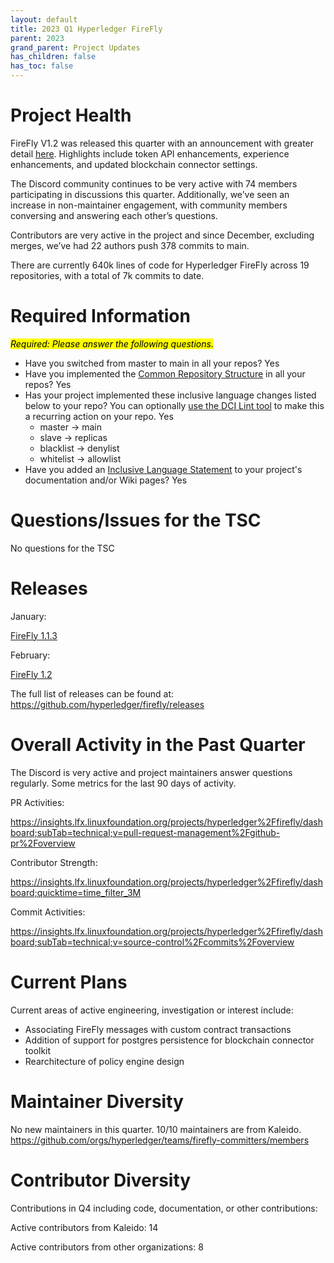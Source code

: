 ```yaml
---
layout: default
title: 2023 Q1 Hyperledger FireFly
parent: 2023
grand_parent: Project Updates
has_children: false
has_toc: false
---
```


# Project Health

FireFly V1.2 was released this quarter with an announcement with greater detail [here](https://www.hyperledger.org/blog/2023/02/13/hyperledger-firefly-v1-2-is-now-available). Highlights include token API enhancements, experience enhancements, and updated blockchain connector settings.

The Discord community continues to be very active with 74 members participating in discussions this quarter. Additionally, we’ve seen an increase in non-maintainer engagement, with community members conversing and answering each other’s questions.

Contributors are very active in the project and since December, excluding merges, we’ve had 22 authors push 378 commits to main.

There are currently 640k lines of code for Hyperledger FireFly across 19 repositories, with a total of 7k commits to date.

# Required Information
<mark>_Required: Please answer the following questions._
</mark>

- Have you switched from master to main in all your repos? Yes
- Have you implemented the [Common Repository Structure](../guidelines/repository-structure.md) in all your repos? Yes
- Has your project implemented these inclusive language changes listed below to your repo? You can optionally [use the DCI Lint tool](https://github.com/petermetz/gh-action-dci-lint#usage) to make this a recurring action on your repo. Yes
  - master → main
  - slave → replicas
  - blacklist → denylist
  - whitelist → allowlist
- Have you added an [Inclusive Language Statement](https://wiki.hyperledger.org/display/TSC/Inclusive+Language+Example) to your project's documentation and/or Wiki pages? Yes

# Questions/Issues for the TSC

No questions for the TSC

# Releases

January:

[FireFly 1.1.3](https://github.com/hyperledger/firefly/releases/tag/v1.1.3)

February:

[FireFly 1.2](https://github.com/hyperledger/firefly/releases/tag/v1.2.0)

The full list of releases can be found at: https://github.com/hyperledger/firefly/releases

# Overall Activity in the Past Quarter

The Discord is very active and project maintainers answer questions regularly. Some metrics for the last 90 days of activity.

PR Activities:

https://insights.lfx.linuxfoundation.org/projects/hyperledger%2Ffirefly/dashboard;subTab=technical;v=pull-request-management%2Fgithub-pr%2Foverview

Contributor Strength:

https://insights.lfx.linuxfoundation.org/projects/hyperledger%2Ffirefly/dashboard;quicktime=time_filter_3M

Commit Activities:

https://insights.lfx.linuxfoundation.org/projects/hyperledger%2Ffirefly/dashboard;subTab=technical;v=source-control%2Fcommits%2Foverview


# Current Plans

Current areas of active engineering, investigation or interest include:

- Associating FireFly messages with custom contract transactions
- Addition of support for postgres persistence for blockchain connector toolkit
- Rearchitecture of policy engine design

# Maintainer Diversity

No new maintainers in this quarter. 10/10 maintainers are from Kaleido. https://github.com/orgs/hyperledger/teams/firefly-committers/members

# Contributor Diversity

Contributions in Q4 including code, documentation, or other contributions:

Active contributors from Kaleido: 14

Active contributors from other organizations: 8
